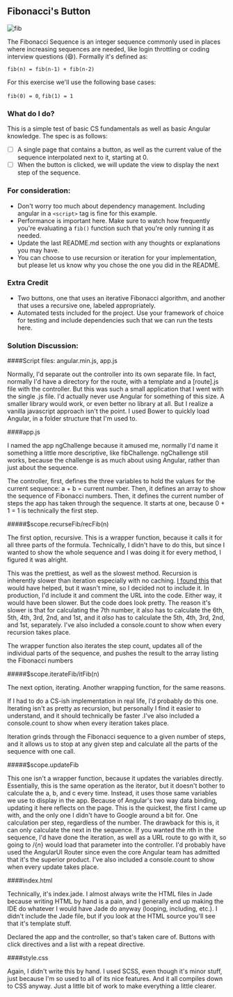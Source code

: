 ## Fibonacci's Button
![fib](https://upload.wikimedia.org/wikipedia/commons/thumb/9/93/Fibonacci_spiral_34.svg/220px-Fibonacci_spiral_34.svg.png)

The Fibonacci Sequence is an integer sequence commonly used in places where increasing sequences are needed, like login throttling or coding interview questions (:smile:). Formally it's defined as:

`fib(n) = fib(n-1) + fib(n-2)`

For this exercise we'll use the following base cases:

`fib(0) = 0`, `fib(1) = 1`


### What do I do?

This is a simple test of basic CS fundamentals as well as basic Angular knowledge. The spec is as follows:

- [ ] A single page that contains a button, as well as the current value of the sequence interpolated next to it, starting at 0.
- [ ] When the button is clicked, we will update the view to display the next step of the sequence.

### For consideration:

- Don't worry too much about dependency management. Including angular in a `<script>` tag is fine for this example.
- Performance is important here. Make sure to watch how frequently you're evaluating a `fib()` function such that you're only running it as needed.
- Update the last README.md section with any thoughts or explanations you may have.
- You can choose to use recursion or iteration for your implementation, but please let us know why you chose the one you did in the README.

### Extra Credit

- Two buttons, one that uses an iterative Fibonacci algorithm, and another that uses a recursive one, labeled appropriately.
- Automated tests included for the project. Use your framework of choice for testing and include dependencies such that we can run the tests here.


### Solution Discussion:

####Script files: angular.min.js, app.js

Normally, I'd separate out the controller into its own separate file. In fact, normally I'd have a directory for the route, with a template and a [route].js file with the controller. But this was such a small application that I went with the single .js file. I'd actually never use Angular for something of this size. A smaller library would work, or even better no library at all. But I realize a vanilla javascript approach isn't the point. I used Bower to quickly load Angular, in a folder structure that I'm used to. 

####app.js

I named the app ngChallenge because it amused me, normally I'd name it something a little more descriptive, like fibChallenge. ngChallenge still works, because the challenge is as much about using Angular, rather than just about the sequence. 

The controller, first, defines the three variables to hold the values for the current sequence: a + b = current number. Then, it defines an array to show the sequence of Fibonacci numbers. Then, it defines the current number of steps the app has taken through the sequence. It starts at one, because 0 + 1 = 1 is technically the first step.

#####$scope.recurseFib/recFib(n)

The first option, recursive. This is a wrapper function, because it calls it for all three parts of the formula. Technically, I didn't have to do this, but since I wanted to show the whole sequence and I was doing it for every method, I figured it was alright. 

This was the prettiest, as well as the slowest method. Recursion is inherently slower than iteration especially with no caching. [I found this](http://www.codeproject.com/Articles/21194/Iterative-vs-Recursive-Approaches "I found this") that would have helped, but it wasn't mine, so I decided not to include it. In production, I'd include it and comment the URL into the code. Either way, it would have been slower. But the code does look pretty. The reason it's slower is that for calculating the 7th number, it also has to calculate the 6th, 5th, 4th, 3rd, 2nd, and 1st, and it *also* has to calculate the 5th, 4th, 3rd, 2nd, and 1st, separately. I've also included a console.count to show when every recursion takes place.

The wrapper function also iterates the step count, updates all of the individual parts of the sequence, and pushes the result to the array listing the Fibonacci numbers

#####$scope.iterateFib/itFib(n)

The next option, iterating. Another wrapping function, for the same reasons.

If I had to do a CS-ish implementation in real life, I'd probably do this one. Iterating isn't as pretty as recursion, but personally I find it easier to understand, and it should technically be faster .I've also included a console.count to show when every iteration takes place.

Iteration grinds through the Fibonacci sequence to a given number of steps, and it allows us to stop at any given step and calculate all the parts of the sequence with one call.

#####$scope.updateFib

This one isn't a wrapper function, because it updates the variables directly. Essentially, this is the same operation as the iterator, but it doesn't bother to calculate the a, b, and c every time. Instead, it uses those same variables we use to display in the app. Because of Angular's two way data binding, updating it here reflects on the page. This is the quickest, the first I came up with, and the only one I didn't have to Google around a bit for. One calculation per step, regardless of the number. The drawback for this is, it can only calculate the next in the sequence. If you wanted the *n*th in the sequence, I'd have done the iteration, as well as a URL route to go with it, so going to /{*n*} would load that parameter into the controller. I'd probably have used the AngularUI Router since even the core Angular team has admitted that it's the superior product. I've also included a console.count to show when every update takes place.

####index.html

Technically, it's index.jade. I almost always write the HTML files in Jade because writing HTML by hand is a pain, and I generally end up making the IDE do whatever I would have Jade do anyway (looping, including, etc.). I didn't include the Jade file, but if you look at the HTML source you'll see that it's template stuff. 

Declared the app and the controller, so that's taken care of. Buttons with click directives and a list with a repeat directive. 

####style.css

Again, I didn't write this by hand. I used SCSS, even though it's minor stuff, just because I'm so used to all of its nice features. And it all compiles down to CSS anyway. Just a little bit of work to make everything a little clearer. 